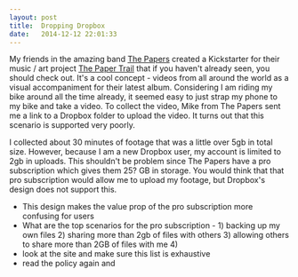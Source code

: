 ```yaml
---
layout: post
title:  Dropping Dropbox
date:   2014-12-12 22:01:33
---
```


My friends in the amazing band [The Papers](http://thepapersmusic.com) created a Kickstarter for their music / art project [The Paper Trail](https://www.kickstarter.com/projects/1791710722/the-paper-trail-0) that if you haven't already seen, you should check out. It's a cool concept - videos from all around the world as a visual accompaniment for their latest album. Considering I am riding my bike around all the time already, it seemed easy to just strap my phone to my bike and take a video.  To collect the video, Mike from The Papers sent me a link to a Dropbox folder to upload the video. It turns out that this scenario is supported very poorly.

I collected about 30 minutes of footage that was a little over 5gb in total size. However, because I am a new Dropbox user, my account is limited to 2gb in uploads.  This shouldn't be problem since The Papers have a pro subscription which gives them 25? GB in storage. You would think that that pro subscription would allow me to upload my footage, but Dropbox's design does not support this.

* This design makes the value prop of the pro subscription more confusing for users
* What are the top scenarios for the pro subscription - 1) backing up my own files 2) sharing more than 2gb of files with others 3)  allowing others to share more than 2GB of files with me 4)
* look at the site and make sure this list is exhaustive
* read the policy again and
